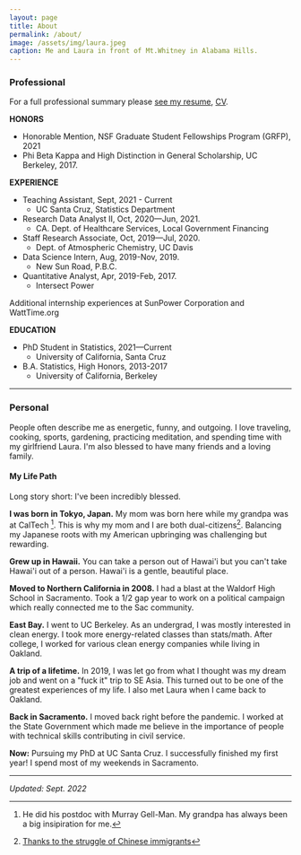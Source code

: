 ```yaml
---
layout: page
title: About
permalink: /about/
image: /assets/img/laura.jpeg
caption: Me and Laura in front of Mt.Whitney in Alabama Hills.
---
```


### Professional

For a full professional summary please [see my resume](https://drive.google.com/file/d/1Lr_RPlSyJhZZ1bWD8NxS_Ek1CBMjRqEL/view?usp=sharing), [CV](https://drive.google.com/file/d/1Sa3VebWWGolhA2q3mPoJ-6fwXHmzPDhv/view?usp=sharing).


**HONORS**
* Honorable Mention, NSF Graduate Student Fellowships Program (GRFP), 2021
* Phi Beta Kappa and High Distinction in General Scholarship, UC Berkeley, 2017.


**EXPERIENCE**
* Teaching Assistant, Sept, 2021 - Current
  - UC Santa Cruz, Statistics Department
* Research Data Analyst II, Oct, 2020—Jun, 2021.
  - CA. Dept. of Healthcare Services, Local Government Financing
* Staff Research Associate, Oct, 2019—Jul, 2020.
  - Dept. of Atmospheric Chemistry, UC Davis
* Data Science Intern, Aug, 2019-Nov, 2019.
  - New Sun Road, P.B.C.
* Quantitative Analyst, Apr, 2019-Feb, 2017.
  - Intersect Power

Additional internship experiences at SunPower Corporation and WattTime.org

**EDUCATION**
* PhD Student in Statistics,  2021—Current
  - University of California, Santa Cruz
* B.A. Statistics, High Honors, 2013-2017
  - University of California, Berkeley


***


### Personal

People often describe me as energetic, funny, and outgoing. I love traveling, cooking, sports, gardening, practicing meditation, and spending time with my girlfriend Laura.   I'm also blessed to have many friends and a loving family.   

<!--- * [Here's why I like statistics.](https://sho-kawano.github.io/2021/09/08/why-stats/)
* [Here's why I meditate.](https://sho-kawano.github.io/2021/09/27/why-meditate/)
 * [My evolving views on "doing good"](https://sho-kawano.github.io/) -->

#### My Life Path

Long story short: I've been incredibly blessed.

**I was born in Tokyo, Japan.**  My mom was born here while my grandpa was at CalTech [^1]. This is why my mom and I are both dual-citizens[^2]. Balancing my Japanese roots with my American upbringing was challenging but rewarding.

**Grew up in Hawaii.**  You can take a person out of Hawai'i but you can't take Hawai'i out of a person. Hawai'i is a gentle, beautiful place.

**Moved to Northern California in 2008.** I had a blast at the Waldorf High School in Sacramento. Took a 1/2 gap year to work on a political campaign which really connected me to the Sac community.

**East Bay.** I went to UC Berkeley. As an undergrad, I was mostly interested in clean energy. I took more energy-related classes than stats/math.  After college, I worked for various clean energy companies while living in Oakland.

**A trip of a lifetime.** In 2019, I was let go from what I thought was my dream job and went on a "fuck it" trip to SE Asia. This turned out to be one of the greatest experiences of my life. I also met Laura when I came back to Oakland.

**Back in Sacramento.** I moved back right before the pandemic. I worked at the State Government which made me believe in the importance of people with technical skills contributing in civil service.

**Now:** Pursuing my PhD at UC Santa Cruz. I successfully finished my first year! I spend most of my weekends in Sacramento.

***

*Updated: Sept. 2022*

[^1]: He did his postdoc with Murray Gell-Man.  My grandpa has always been a big insipiration for me.
[^2]: [Thanks to the struggle of Chinese immigrants](https://en.wikipedia.org/wiki/United_States_v._Wong_Kim_Ark)
